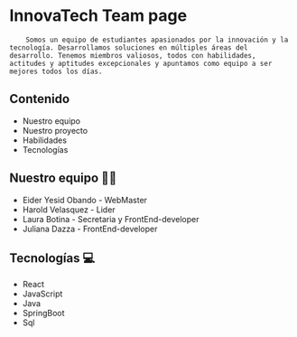 
# InnovaTech Team page

```text
    Somos un equipo de estudiantes apasionados por la innovación y la tecnología. Desarrollamos soluciones en múltiples áreas del desarrollo. Tenemos miembros valiosos, todos con habilidades, actitudes y aptitudes excepcionales y apuntamos como equipo a ser mejores todos los días.

```


## Contenido

- Nuestro equipo
- Nuestro proyecto
- Habilidades
- Tecnologías
 



## Nuestro equipo 👨‍💻  

- Eider Yesid Obando - WebMaster
- Harold Velasquez - Lider
- Laura Botina - Secretaria y FrontEnd-developer
- Juliana Dazza - FrontEnd-developer


## Tecnologías 💻 

- React 
- JavaScript
- Java
- SpringBoot
- Sql

